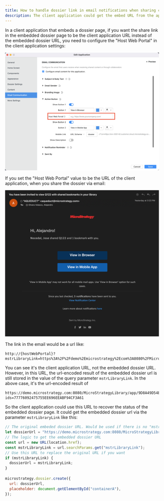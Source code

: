 ```yaml
---
title: How to handle dossier link in email notifications when sharing content
description: The client application could get the embed URL from the application settings.
---
```


In a client application that embeds a dossier page, if you want the share link in the embedded dossier page to be the client application URL instead of the embedded dossier URL, you need to configure the "Host Web Portal" in the client application settings:

![Host Web Portal](../images/application-config.png)

If you set the "Host Web Portal" value to be the URL of the client application, when you share the dossier via email:

![Share Dossier Email](../images/dossier-email.png)

The link in the email would be a url like:

```url
http://{hostWebPortal}?mstrLibraryLink=https%3A%2F%2Fdemo%2Emicrostrategy%2Ecom%3A8080%2FMicroStrategyLibrary%2Fapp%2F9D8A49D54E04E0BE62C877ACC18A5A0A%2F0627433046E1B80BCE681C87E48F5C28%2Fbookmarks%3Fids%3D77776092475755EE696EEABF94CF3A61
```

You can see it's the client application URL, not the embedded dossier URL. However, in this URL, the url-encoded result of the embedded dossier url is still stored in the value of the query parameter `mstrLibraryLink`. In the above case, it's the url-encoded result of

```url
https://demo.microstrategy.com:8080/MicroStrategyLibrary/app/9D8A49D54E04E0BE62C877ACC18A5A0A/0627433046E1B80BCE681C87E48F5C28/bookmarks?ids=77776092475755EE696EEABF94CF3A61
```

So the client application could use this URL to recover the status of the embedded dossier page. It could get the embedded dossier url via the parameter `mstrLibraryLink` like this:

```js
// The original embeded dossier URL. Would be used if there is no "mstrLibraryLink" parameter
let dossierUrl = "https://demo.microstrategy.com:8080/MicroStrategyLibrary/app/9D8A49D54E04E0BE62C877ACC18A5A0A/0627433046E1B80BCE681C87E48F5C28";
// The logic to get the embedded dossier URL
const url = new URL(location.href);
const mstrLibraryLink = url.searchParams.get("mstrLibraryLink");
// Use this URL to replace the original URL if you want
if (mstrLibraryLink) {
  dossierUrl = mstrLibraryLink;
}

microstrategy.dossier.create({
  url: dossierUrl,
  placeholder: document.getElementById("containerA"),
});
```
